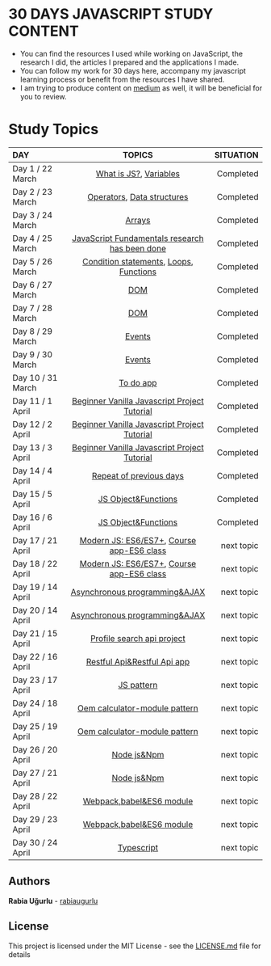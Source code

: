                               
                              
   # 30 DAYS JAVASCRIPT STUDY CONTENT
   + You can find the resources I used while working on JavaScript, the research I did, the articles I prepared and the applications I made.
   + You can follow my work for 30 days here, accompany my javascript learning process or benefit from the resources I have shared.   
   + I am trying to produce content on [medium](https://medium.com/@rabiaugurlu) as well, it will be beneficial for you to review.   


  # Study Topics

   | DAY | TOPICS | SITUATION |
   | :---         |     :---:      |          ---: |
   | Day 1 / 22 March  | [What is JS?](https://github.com/rabiaugurlu/30DaysOfJS/tree/main/JSIntro), [Variables](https://github.com/rabiaugurlu/30DaysOfJS/tree/main/Variables)    | Completed    |
   | Day 2 / 23 March     |  [Operators](https://github.com/rabiaugurlu/30DaysOfJS/tree/main/Operators),  [Data structures](https://github.com/rabiaugurlu/30DaysOfJS/tree/main/DataStructures)       | Completed      |
   | Day 3 / 24 March    | [Arrays](https://github.com/rabiaugurlu/30DaysOfJS/tree/main/Arrays)        | Completed    |
   | Day 4 / 25 March    | [JavaScript Fundamentals research has been done](https://github.com/rabiaugurlu/30DaysOfJS/tree/main/Arrays)        | Completed    |
   | Day 5 / 26 March    | [Condition statements](https://github.com/rabiaugurlu/30DaysOfJS/tree/main/ConditionStatements), [Loops](https://github.com/rabiaugurlu/30DaysOfJS/tree/main/Loops), [Functions](https://github.com/rabiaugurlu/30DaysOfJS/tree/main/Functions)       | Completed       | 
   | Day 6 / 27 March    | [DOM](https://github.com/rabiaugurlu/30DaysOfJS/tree/main/DOM)        | Completed      |
   | Day 7 / 28 March    | [DOM](https://github.com/rabiaugurlu/30DaysOfJS/tree/main/DOM)       | Completed      |
   | Day 8 / 29 March   | [Events](https://github.com/rabiaugurlu/30DaysOfJS/tree/main/Events)       | Completed      |
   | Day 9 / 30 March   | [Events](https://github.com/rabiaugurlu/30DaysOfJS/tree/main/Events)       | Completed      |
   | Day 10 / 31 March     | [To do app](https://github.com/rabiaugurlu/30DaysOfJS/tree/main/To%20do%20app) | Completed      |
   | Day 11 / 1 April   | [Beginner Vanilla Javascript Project Tutorial](https://github.com/rabiaugurlu/30DaysOfJS/tree/main/Beginner%20Vanilla%20Javascript%20Project%20Tutorial)  | Completed      |
   | Day 12 / 2 April    | [Beginner Vanilla Javascript Project Tutorial](https://github.com/rabiaugurlu/30DaysOfJS/tree/main/Beginner%20Vanilla%20Javascript%20Project%20Tutorial)       | Completed      |
   | Day 13 / 3 April    | [Beginner Vanilla Javascript Project Tutorial](https://github.com/rabiaugurlu/30DaysOfJS/tree/main/Beginner%20Vanilla%20Javascript%20Project%20Tutorial)  | Completed      |
   | Day 14 / 4 April    | [Repeat of previous days](https://github.com/rabiaugurlu/30DaysOfJS)        | Completed     |
   | Day 15 / 5 April    | [JS Object&Functions](https://github.com/rabiaugurlu/30DaysOfJS/tree/main/JS%20Object%26Functions)       | Completed      |
   | Day 16 / 6 April    | [JS Object&Functions](https://github.com/rabiaugurlu/30DaysOfJS/tree/main/JS%20Object%26Functions)       | Completed      |
   | Day 17 / 21 April    | [Modern JS: ES6/ES7+](https://github.com/rabiaugurlu/30DaysOfJS), [Course app-ES6 class](https://github.com/rabiaugurlu/30DaysOfJS)       | next topic      |
   | Day 18 / 22 April    | [Modern JS: ES6/ES7+](https://github.com/rabiaugurlu/30DaysOfJS), [Course app-ES6 class](https://github.com/rabiaugurlu/30DaysOfJS)       | next topic      |
   | Day 19 / 14 April    | [Asynchronous programming&AJAX](https://github.com/rabiaugurlu/30DaysOfJS)       | next topic      |
   | Day 20 / 14 April    | [Asynchronous programming&AJAX](https://github.com/rabiaugurlu/30DaysOfJS)       | next topic      |
   | Day 21 / 15 April   | [Profile search api project](https://github.com/rabiaugurlu/30DaysOfJS)       | next topic      |
   | Day 22 / 16 April    | [Restful Api&Restful Api app](https://github.com/rabiaugurlu/30DaysOfJS)       | next topic      | 
   | Day 23 / 17 April    | [JS pattern](https://github.com/rabiaugurlu/30DaysOfJS)            |  next topic
   | Day 24 / 18 April    | [Oem calculator-module pattern](https://github.com/rabiaugurlu/30DaysOfJS)       | next topic      | 
   | Day 25 / 19 April    | [Oem calculator-module pattern](https://github.com/rabiaugurlu/30DaysOfJS)       | next topic      | 
   | Day 26 / 20 April    | [Node js&Npm](https://github.com/rabiaugurlu/30DaysOfJS)       | next topic      | 
   | Day 27 / 21 April    | [Node js&Npm](https://github.com/rabiaugurlu/30DaysOfJS)       | next topic      | 
   | Day 28 / 22 April    | [Webpack,babel&ES6 module](https://github.com/rabiaugurlu/30DaysOfJS)       | next topic      | 
   | Day 29 / 23 April    | [Webpack,babel&ES6 module](https://github.com/rabiaugurlu/30DaysOfJS)       | next topic      | 
   | Day 30 / 24 April    | [Typescript](https://github.com/rabiaugurlu/30DaysOfJS)       | next topic     | 
  
   
   
   
   
  ## Authors
 **Rabia Uğurlu** - [rabiaugurlu](https://github.com/rabiaugurlu)
## License
This project is licensed under the MIT License - see the [LICENSE.md](LICENSE.md) file for details
                                                                  
